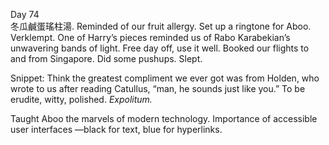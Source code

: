 Day 74  
冬瓜鹹蛋瑤柱湯. Reminded of our fruit allergy. Set up a ringtone for Aboo. Verklempt. One of Harry’s pieces reminded us of Rabo Karabekian’s unwavering bands of light. Free day off, use it well. Booked our flights to and from Singapore. Did some pushups. Slept. 

Snippet: Think the greatest compliment we ever got was from Holden, who wrote to us after reading Catullus, “man, he sounds just like you.” To be erudite, witty, polished. *Expolitum.* 

Taught Aboo the marvels of modern technology. Importance of accessible user interfaces —black for text, blue for hyperlinks.

